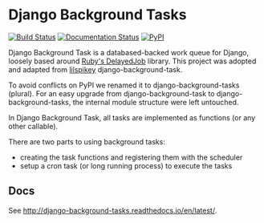 # Django Background Tasks

[![Build Status](https://travis-ci.org/arteria/django-background-tasks.svg?branch=master)](https://travis-ci.org/arteria/django-background-tasks)
[![Documentation Status](https://readthedocs.org/projects/django-background-tasks/badge/?version=latest)](http://django-background-tasks.readthedocs.io/en/latest/?badge=latest)
[![PyPI](https://img.shields.io/pypi/v/django-background-tasks.svg)](https://pypi.python.org/pypi/django-background-tasks)


Django Background Task is a databased-backed work queue for Django, loosely based around [Ruby's DelayedJob](https://github.com/tobi/delayed_job) library. This project was adopted and adapted from [lilspikey](https://github.com/lilspikey/) django-background-task.

To avoid conflicts on PyPI we renamed it to django-background-tasks (plural). For an easy upgrade from django-background-task to django-background-tasks, the internal module structure were left untouched.

In Django Background Task, all tasks are implemented as functions (or any other callable).

There are two parts to using background tasks:

* creating the task functions and registering them with the scheduler
* setup a cron task (or long running process) to execute the tasks


## Docs
See http://django-background-tasks.readthedocs.io/en/latest/.
